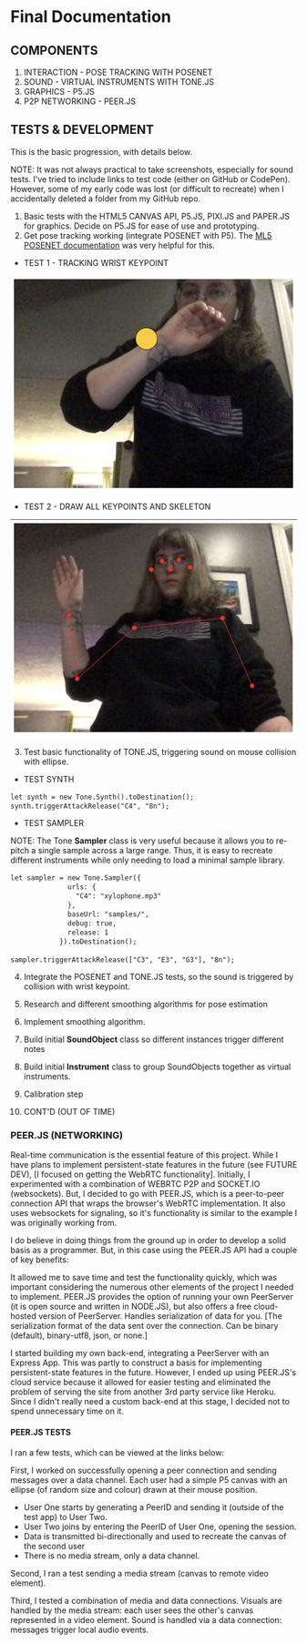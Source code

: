 # Final Documentation

## COMPONENTS

1. INTERACTION - POSE TRACKING WITH POSENET
2. SOUND - VIRTUAL INSTRUMENTS WITH TONE.JS
3. GRAPHICS - P5.JS
4. P2P NETWORKING - PEER.JS


## TESTS & DEVELOPMENT

This is the basic progression, with details below.

NOTE: It was not always practical to take screenshots, especially for sound tests. I've tried to include links to test code (either on GitHub or CodePen). However, some of my early code was lost (or difficult to recreate) when I accidentally deleted a folder from my GitHub repo.

1. Basic tests with the HTML5 CANVAS API, P5.JS, PIXI.JS and PAPER.JS for graphics. Decide on P5.JS for ease of use and prototyping.
2. Get pose tracking working (integrate POSENET with P5). The [ML5 POSENET documentation](https://ml5js.org/reference/api-PoseNet/) was very helpful for this.

- TEST 1 - TRACKING WRIST KEYPOINT

![](assets/final-documentation-9088d2ea.png)

- TEST 2 - DRAW ALL KEYPOINTS AND SKELETON

![](assets/final-documentation-f46c1e8b.png)

3. Test basic functionality of TONE.JS, triggering sound on mouse collision with ellipse.

- TEST SYNTH

```
let synth = new Tone.Synth().toDestination();
synth.triggerAttackRelease("C4", "8n");
```

- TEST SAMPLER

NOTE: The Tone **Sampler** class is very useful because it allows you to re-pitch a single sample across a large range. Thus, it is easy to recreate different instruments while only needing to load a minimal sample library.

```
let sampler = new Tone.Sampler({
              urls: {
                "C4": "xylophone.mp3"
              },
              baseUrl: "samples/",
              debug: true,
              release: 1
            }).toDestination();

sampler.triggerAttackRelease(["C3", "E3", "G3"], "8n");

```
4. Integrate the POSENET and TONE.JS tests, so the sound is triggered by collision with wrist keypoint.
5. Research and different smoothing algorithms for pose estimation
6. Implement smoothing algorithm.
7. Build initial **SoundObject** class so different instances trigger different notes
8. Build initial **Instrument** class to group SoundObjects together as virtual instruments.
9. Calibration step

10. CONT'D (OUT OF TIME)

### PEER.JS (NETWORKING)

Real-time communication is the essential feature of this project. While I have plans to implement persistent-state features in the future (see FUTURE DEV), [I focused on getting the WebRTC functionality]. Initially, I experimented with a combination of WEBRTC P2P and SOCKET.IO (websockets). But, I decided to go with PEER.JS, which is a peer-to-peer connection API that wraps the browser's WebRTC implementation. It also uses websockets for signaling, so it's functionality is similar to the example I was originally working from.

I do believe in doing things from the ground up in order to develop a solid basis as a programmer. But, in this case using the PEER.JS API had a couple of key benefits:

It allowed me to save time and test the functionality quickly, which was important considering the numerous other elements of the project I needed to implement.
PEER.JS provides the option of running your own PeerServer (it is open source and written in NODE.JS), but also offers a free cloud-hosted version of PeerServer.
Handles serialization of data for you. [The serialization format of the data sent over the connection. Can be binary (default), binary-utf8, json, or none.]

I started building my own back-end, integrating a PeerServer with an Express App. This was partly to construct a basis for implementing persistent-state features in the future. However, I ended up using PEER.JS's cloud service because it allowed for easier testing and eliminated the problem of serving the site from another 3rd party service like Heroku. Since I didn't really need a custom back-end at this stage, I decided not to spend unnecessary time on it.


#### PEER.JS TESTS

I ran a few tests, which can be viewed at the links below:


First, I worked on successfully opening a peer connection and sending messages over a data channel. Each user had a simple P5 canvas with an ellipse (of random size and colour) drawn at their mouse position.
- User One starts by generating a PeerID and sending it (outside of the test app) to User Two.
- User Two joins by entering the PeerID of User One, opening the session.
- Data is transmitted bi-directionally and used to recreate the canvas of the second user
- There is no media stream, only a data channel.

Second, I ran a test sending a media stream (canvas to remote video element).

Third, I tested a combination of media and data connections. Visuals are handled by the media stream: each user sees the other's canvas represented in a video element. Sound is handled via a data connection: messages trigger local audio events.

